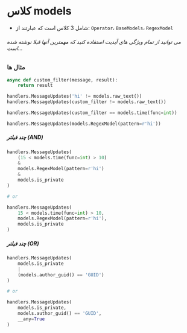# کلاس models
- شامل 3 کلاس است که عبارتند از: `Operator`، `BaseModels`، `RegexModel`
###### می توانید از تمام ویژگی های آپدیت استفاده کنید که مهمترین آنها قبلا نوشته شده است...
### مثال ها
```python
async def custom_filter(message, result):
    return result

handlers.MessageUpdates('hi' != models.raw_text())
handlers.MessageUpdates(custom_filter != models.raw_text())

handlers.MessageUpdates(custom_filter == models.time(func=int))

handlers.MessageUpdates(models.RegexModel(pattern=r'hi'))
```
##### چند فیلتر (AND)
```python
handlers.MessageUpdates(
    (15 < models.time(func=int) > 10)
    &
    models.RegexModel(pattern=r'hi')
    &
    models.is_private
)

# or

handlers.MessageUpdates(
    15 < models.time(func=int) > 10,
    models.RegexModel(pattern=r'hi'),
    models.is_private
)
```
##### چند فیلتر (OR)
```python
handlers.MessageUpdates(
    models.is_private
    |
    (models.author_guid() == 'GUID')
)

# or 

handlers.MessageUpdates(
    models.is_private,
    models.author_guid() == 'GUID',
    __any=True
)

```
